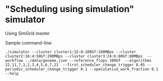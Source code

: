 # "Scheduling using simulation" simulator

Using SimGrid master

Sample command-line:

```
./simulator --cluster cluster1:32:8:100Gf:100MBps --cluster cluster2:16:4:50Gf:200MBps --cluster cluster3:24:6:80Gf:80MBps  --workflow ../data/genome.json --reference_flops 100Gf  --algorithms 22,11,7,1,2,3,4,5,6,7,21  --first_scheduler_change_trigger 0.05 --periodic_scheduler_change_trigger 0.1 --speculative_work_fraction 0.1 --help 
```

